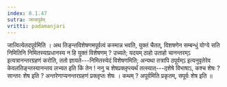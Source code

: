 ```yaml
---
index: 8.1.47
sutra: जात्वपूर्वम्
vritti: padamanjari
---
```


 जात्वित्येतदपूर्वमिति । अथ तिङ्न्तविशेषणमपूर्वत्वं कस्मान्न भवति, युक्तं चैतत्, विशषणेन सम्बन्धुं योग्ये सति निमितिनि निमितस्याप्रधानस्य न हि युक्तं विशेषणम् ? उच्यते; यदयम् ठाहो उताहो चानन्तरम्ऽ इत्यत्रानन्तरग्रहणं करोति, ततो ज्ञायते---निमितस्येदं विशेषणमिति; अन्यथा तत्रापि ठपूर्वम्ऽ इत्यनुवृतेरेव केवलतिङ्न्तस्यानन्तय लभ्यत इति किं तेन ! ननु च शेषप्रक्लृप्त्यर्थं तत्स्यात्---ठ्शेषे विभाषाऽ, कश्च शेषः ? सान्तरः शेष इति ? अन्तरेणाप्यनन्तरग्रहणं प्रक्लृप्तः शेषः । कथम् ? अपूर्वमिति प्रकृतम्, सपूर्वः शेष इति ॥